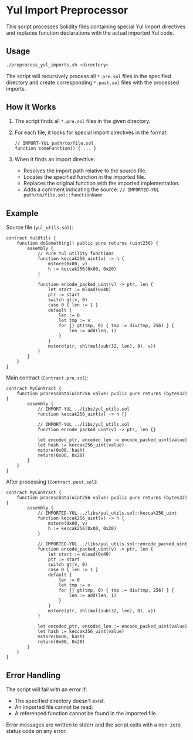 # Yul Import Preprocessor

This script processes Solidity files containing special Yul import directives and replaces function declarations with the actual imported Yul code.

## Usage

```bash
./preprocess_yul_imports.sh <directory>
```

The script will recursively process all `*.pre.sol` files in the specified directory and create corresponding `*.post.sol` files with the processed imports.

## How it Works

1. The script finds all `*.pre.sol` files in the given directory.
2. For each file, it looks for special import directives in the format:
   ```solidity
   // IMPORT-YUL path/to/file.sol
   function someFunction() { ... }
   ```

3. When it finds an import directive:
   - Resolves the import path relative to the source file.
   - Locates the specified function in the imported file.
   - Replaces the original function with the imported implementation.
   - Adds a comment indicating the source: `// IMPORTED-YUL path/to/file.sol::functionName`

## Example

Source file (`yul_utils.sol`):
```solidity
contract YulUtils {
    function doSomething() public pure returns (uint256) {
        assembly {
            // Pure Yul utility functions
            function keccak256_uint(v) -> h {
                mstore(0x00, v)
                h := keccak256(0x00, 0x20)
            }
            
            function encode_packed_uint(v) -> ptr, len {
                let start := mload(0x40)
                ptr := start
                switch gt(v, 0)
                case 0 { len := 1 }
                default {
                    len := 0
                    let tmp := v
                    for {} gt(tmp, 0) { tmp := div(tmp, 256) } {
                        len := add(len, 1)
                    }
                }
                mstore(ptr, shl(mul(sub(32, len), 8), v))
            }
        }
    }
}
```

Main contract (`Contract.pre.sol`):
```solidity
contract MyContract {
    function processData(uint256 value) public pure returns (bytes32) {
        assembly {
            // IMPORT-YUL ../libs/yul_utils.sol
            function keccak256_uint(v) -> h {}
            
            // IMPORT-YUL ../libs/yul_utils.sol  
            function encode_packed_uint(v) -> ptr, len {}
            
            let encoded_ptr, encoded_len := encode_packed_uint(value)
            let hash := keccak256_uint(value)
            mstore(0x00, hash)
            return(0x00, 0x20)
        }
    }
}
```

After processing (`Contract.post.sol`):
```solidity
contract MyContract {
    function processData(uint256 value) public pure returns (bytes32) {
        assembly {
            // IMPORTED-YUL ../libs/yul_utils.sol::keccak256_uint
            function keccak256_uint(v) -> h {
                mstore(0x00, v)
                h := keccak256(0x00, 0x20)
            }
            
            // IMPORTED-YUL ../libs/yul_utils.sol::encode_packed_uint
            function encode_packed_uint(v) -> ptr, len {
                let start := mload(0x40)
                ptr := start
                switch gt(v, 0)
                case 0 { len := 1 }
                default {
                    len := 0
                    let tmp := v
                    for {} gt(tmp, 0) { tmp := div(tmp, 256) } {
                        len := add(len, 1)
                    }
                }
                mstore(ptr, shl(mul(sub(32, len), 8), v))
            }
            
            let encoded_ptr, encoded_len := encode_packed_uint(value)
            let hash := keccak256_uint(value)
            mstore(0x00, hash)
            return(0x00, 0x20)
        }
    }
}
```

## Error Handling

The script will fail with an error if:
- The specified directory doesn't exist.
- An imported file cannot be read.
- A referenced function cannot be found in the imported file.

Error messages are written to stderr and the script exits with a non-zero status code on any error.
